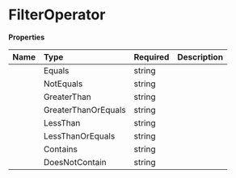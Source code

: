# FilterOperator



**Properties**

| Name | Type | Required | Description |
| :-------- | :----------| :----------| :----------|
    | Equals | string |  | equals |
    | NotEquals | string |  | not_equals |
    | GreaterThan | string |  | greater_than |
    | GreaterThanOrEquals | string |  | greater_than_or_equals |
    | LessThan | string |  | less_than |
    | LessThanOrEquals | string |  | less_than_or_equals |
    | Contains | string |  | contains |
    | DoesNotContain | string |  | does_not_contain |




<!-- This file was generated by liblab | https://liblab.com/ -->